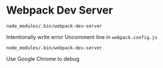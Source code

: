 # Webpack Dev Server

```
node_modules/.bin/webpack-dev-server
```
Intentionally write error
Uncomment line in `webpack.config.js`
```
node_modules/.bin/webpack-dev-server
```
Use Google Chrome to debug
